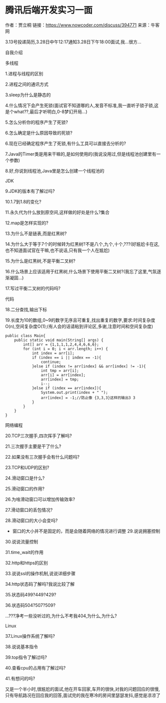 # 腾讯后端开发实习一面

作者：贾立桐
链接：https://www.nowcoder.com/discuss/394771
来源：牛客网

3.13号投递简历,3.28日中午12:17通知3.28日下午18:00面试,我…很方…

自我介绍

多线程

1.进程与线程的区别

2.进程之间的通讯方式

3.sleep为什么是静态的

4.什么情况下会产生死锁(面试官不知道哪的人,发音不标准,我一直听子锁子锁,这是个what??,最后才听明白,0-8梦幻开局…)

5.怎么分析你的程序产生了死锁?

6.怎么确定是什么原因导致的死锁?

6.现在已经确定程序产生了死锁,有什么工具可以直接去分析的?

7.Java的Timer类是用来干嘛的,是如何使用的(我说没用过,但是线程池创建里有一个参数)

8.好,你说到线程池,Java里是怎么创建一个线程池的

JDK

9.JDK的版本有了解过吗?

10.1.7到1.8的变化?

11.永久代为什么放到原空间,这样做的好处是什么?集合

12.map是怎样实现的?

13.为什么不是链表,而是红黑树?

14.为什么大于等于7个的时候转为红黑树?不是八个,九个,十个,???(好尴尬卡在这,也不知道面试官在干嘛,也不说话,只有我一个人在尴尬)

15.为什么是红黑树,不是平衡二叉树?

16.什么场景上应该适用于红黑树,什么场景下使用平衡二叉树?(我忘了这里,气氛逐渐凝固…)

17.写过平衡二叉树的代码吗?

代码

18.二分查找,输出下标

19.长度为10的数组,0~9的数字无序且可重复,找出重复的数字,要求:时间复杂度O(n),空间复杂度O(1);(有人会的话请粘到评论区,多谢,注意时间和空间复杂度)

```
public class Main{
    public static void main(String[] args) {
        int[] arr = {1,1,1,1,2,4,4,6,6,6};
        for (int i = 0; i < arr.length; i++) {
            int index = arr[i];
            if (index == i || index == -1){
                continue;
            }else if (index != arr[index] && arr[index] != -1){
                int tmp = arr[i];
                arr[i] = arr[index];
                arr[index] = tmp;
                i--;
            }else if (index == arr[index]){
                System.out.print(index + " ");
                arr[index] = -1;//防止像 {3,3,3}这样的输出3 3
            }
        }
    }
}
```

网络编程

20.TCP三次握手,四次挥手了解吗?

21.三次握手主要是干了什么?

22.如果没有三次握手会有什么问题吗?

23.TCP和UDP的区别?

24.滑动窗口是什么?

25.滑动窗口的作用?

26.为啥滑动窗口可以增加传输效率?

27.滑动窗口的丢包情况?

28.滑动窗口的大小会变吗?
- 窗口的大小并不是固定的，而是会随着网络的情况进行调整
29.说说拥塞控制

30.说说流量控制

31.time_wait的作用

32.http和https的区别

33.说说ssl的操作机制,说说详细步骤

34.http状态码了解吗?我说比较了解

35.状态码499?449?429?

36.状态码504?507?509?

...???净考一些没听过的,为什么不考我404,为什么,为什么?

Linux

37.Linux操作系统了解吗?

38.说说基本指令

39.top指令了解过吗?

40.查看cpu的占用有了解过吗?

41.有想问的吗?

又是一个半小时,很尴尬的面试,他在开车回家,车开的很快,对我的问题回应的很慢,只有导航路况在回应我的回答,面试完的我在寒冷的房间里瑟瑟发抖,感觉是凉凉了
